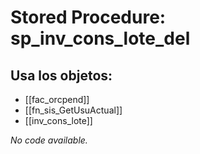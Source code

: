 # Stored Procedure: sp_inv_cons_lote_del

## Usa los objetos:
- [[fac_orcpend]]
- [[fn_sis_GetUsuActual]]
- [[inv_cons_lote]]

*No code available.*
